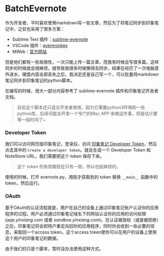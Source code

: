 # BatchEvernote
作为开发者，平时喜欢使用markdown写一些文章，然后为了将笔记同步到印象笔记中，之前也采用了很多方案：

- Sublime Text 插件：[sublime-evernote](https://github.com/bordaigorl/sublime-evernote)
- VSCode 插件：[evermonkey](https://github.com/michalyao/evermonkey)
- MWeb：[官方网站](https://zh.mweb.im/)

但是他们都有一些局限性，一次只能上传一篇文章，而我有时候会写很多篇，这样同步的时候就会很麻烦，就导致我很多时候懒得去同步。结果在经历了一次电脑意外进水，硬盘内容全部丢失之后，我决定还是自己写一个，可以批量将markdown笔记同步到印象笔记的python脚本。

在编写的时候，很大一部分内容参考了 sublime-evernote 插件和印象笔记开发者文档。

> 目前这个脚本还只适合开发者使用，因为它需要python3环境和一些python库，后续可能会开发一个专门的Mac APP 来做这件事，但是估计要等一段时间了~

### Developer Token

我们可以访问网页版印象笔记，登录后，访问 [印象笔记 Developer Token](https://app.yinxiang.com/api/DeveloperToken.action)，然后点击其中的 `Create a developer token`。就会生成一个 Developer Token 和 NoteStore URL，我们需要把这个 token 保存下来。

> 这个 token 的有效期现在只有一周，所以也挺麻烦的。

使用的时候，打开 evernote.py，用刚才获取到的 token 替换 `__main__` 函数中的 token，然后运行。

### OAuth

基于OAuth的认证流程就是，用户在自己的设备上通过印象笔记账户认证你的应用程序的过程。用户必须通过印象笔记域名下的网站认证你的应用的访问权限(*app.yinxiang.com* 或者 *sandbox.yinxiang.com*)。在认证被授权（或是被拒绝）之后，印象笔记将会把用户重定向回你的应用程序，同时你会收到一些必要的信息，来取回一个access token。这个access token使你可以在用户的设备上使用这个用户的印象笔记的数据。

由于我们的只是个脚本，暂时没办法使用这种方式。
